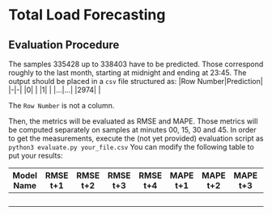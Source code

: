 # Total Load Forecasting
## Evaluation Procedure
The samples $335428$ up to $338403$ have to be predicted. Those correspond roughly to the last month, starting at midnight and ending at 23:45.
The output should be placed in a `csv` file structured as:
|Row Number|Prediction|
|-|-|
|0| |
|1| |
|...|...|
|2974| |

The `Row Number` is not a column.

Then, the metrics will be evaluated as RMSE and MAPE. Those metrics will be computed separately on samples at minutes 00, 15, 30 and 45.
In order to get the measurements, execute the (not yet provided) evaluation script as
`python3 evaluate.py your_file.csv`
You can modify the following table to put your results:

|Model Name|RMSE t+1|RMSE t+2|RMSE t+3|RMSE t+4|MAPE t+1|MAPE t+2|MAPE t+3|MAPE t+4|
|-|-|-|-|-|-|-|-|-|
| | | | | | | | | |
